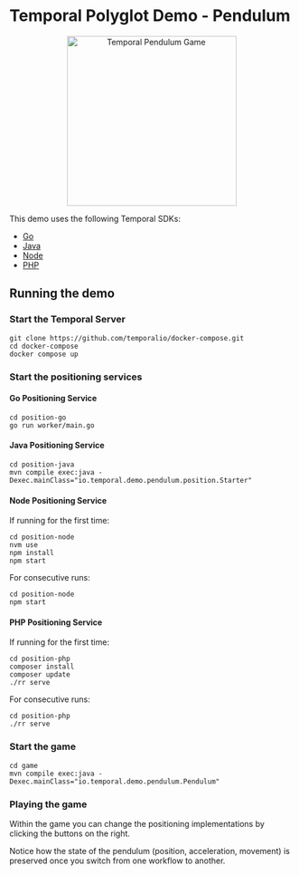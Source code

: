 # Temporal Polyglot Demo - Pendulum

<p align="center">
<img src="img/pendulumnew.png" height="300px" alt="Temporal Pendulum Game"/>
</p>

This demo uses the following Temporal SDKs:

* [Go](https://docs.temporal.io/docs/go/introduction)
* [Java](https://docs.temporal.io/docs/java/introduction)
* [Node](https://docs.temporal.io/docs/node/introduction)
* [PHP](https://docs.temporal.io/docs/php/introduction)

## Running the demo

### Start the Temporal Server

```shell script
git clone https://github.com/temporalio/docker-compose.git
cd docker-compose
docker compose up
```

### Start the positioning services

#### Go Positioning Service

```shell script
cd position-go
go run worker/main.go
```

#### Java Positioning Service

```shell script
cd position-java
mvn compile exec:java -Dexec.mainClass="io.temporal.demo.pendulum.position.Starter"
```

#### Node Positioning Service

If running for the first time:

```shell script
cd position-node
nvm use
npm install
npm start
```

For consecutive runs:

```shell script
cd position-node
npm start
```

#### PHP Positioning Service

If running for the first time:

```shell script
cd position-php
composer install
composer update
./rr serve
```

For consecutive runs:

```shell script
cd position-php
./rr serve
```

### Start the game

```shell script
cd game
mvn compile exec:java -Dexec.mainClass="io.temporal.demo.pendulum.Pendulum"
```

### Playing the game

Within the game you can change the positioning implementations
by clicking the buttons on the right.

Notice how the state of the pendulum (position, acceleration, movement)
is preserved once you switch from one workflow to another.
